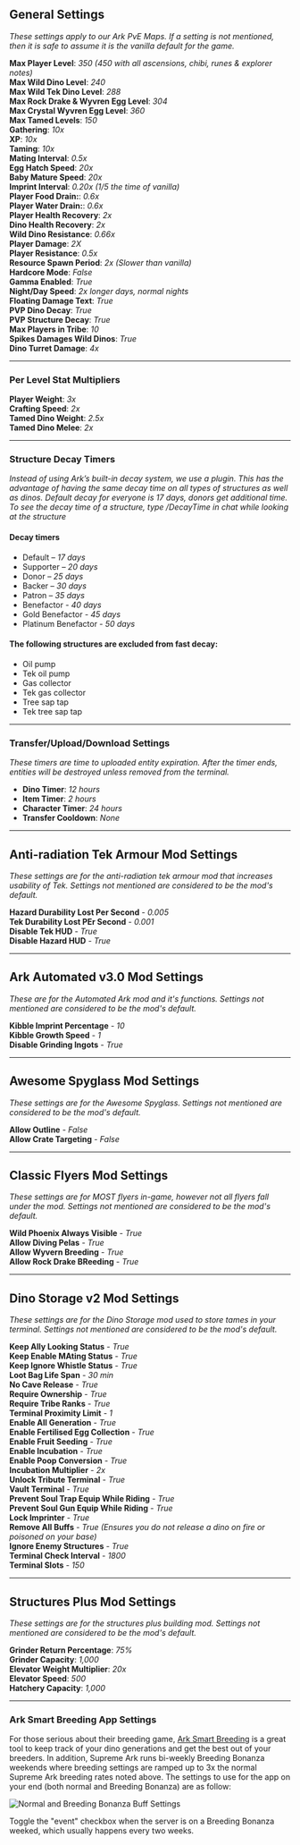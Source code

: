 ## **General Settings**
_These settings apply to our Ark PvE Maps. If a setting is not mentioned, then it is safe to assume it is the vanilla default for the game._

**Max Player Level**: _350 (450 with all ascensions, chibi, runes & explorer notes)_<br>
**Max Wild Dino Level**: _240_<br>
**Max Wild Tek Dino Level**: _288_<br>
**Max Rock Drake & Wyvren Egg Level**: _304_<br>
**Max Crystal Wyvren Egg Level**: _360_<br>
**Max Tamed Levels**: _150_<br>
**Gathering**: _10x_<br>
**XP**: _10x_<br>
**Taming**: _10x_<br>
**Mating Interval**: _0.5x_<br>
**Egg Hatch Speed**: _20x_<br>
**Baby Mature Speed**: _20x_<br>
**Imprint Interval**: _0.20x (1/5 the time of vanilla)_<br>
**Player Food Drain:**: _0.6x_<br>
**Player Water Drain:**: _0.6x_<br>
**Player Health Recovery**: _2x_<br>
**Dino Health Recovery**: _2x_<br>
**Wild Dino Resistance**: _0.66x_<br>
**Player Damage**: _2X_<br>
**Player Resistance**: _0.5x_<br>
**Resource Spawn Period**: _2x (Slower than vanilla)_<br>
**Hardcore Mode**: _False_<br>
**Gamma Enabled**: _True_<br>
**Night/Day Speed**: _2x longer days, normal nights_<br>
**Floating Damage Text**: _True_<br>
**PVP Dino Decay**: _True_<br>
**PVP Structure Decay**: _True_<br>
**Max Players in Tribe**: _10_<br>
**Spikes Damages Wild Dinos**: _True_<br>
**Dino Turret Damage**: _4x_

---
### **Per Level Stat Multipliers**

**Player Weight**: _3x_<br>
**Crafting Speed**: _2x_<br>
**Tamed Dino Weight**: _2.5x_<br>
**Tamed Dino Melee**: _2x_

---
### **Structure Decay Timers**

_Instead of using Ark’s built-in decay system, we use a plugin. This has the advantage of having the same decay time on all types of structures as well as dinos. Default decay for everyone is 17 days, donors get additional time. To see the decay time of a structure, type /DecayTime in chat while looking at the structure_

#### Decay timers
* Default – _17 days_
* Supporter – _20 days_
* Donor – _25 days_
* Backer – _30 days_
* Patron – _35 days_
* Benefactor - _40 days_
* Gold Benefactor - _45 days_
* Platinum Benefactor - _50 days_

#### The following structures are excluded from fast decay:
* Oil pump
* Tek oil pump
* Gas collector
* Tek gas collector
* Tree sap tap
* Tek tree sap tap

---
### **Transfer/Upload/Download Settings**

_These timers are time to uploaded entity expiration. After the timer ends, entities will be destroyed unless removed from the terminal._

  - **Dino Timer**: _12 hours_
  - **Item Timer**: _2 hours_
  - **Character Timer**: _24 hours_
  - **Transfer Cooldown**: _None_

  ---
## **Anti-radiation Tek Armour Mod Settings**
_These settings are for the anti-radiation tek armour mod that increases usability of Tek. Settings not mentioned are considered to be the mod's default._

**Hazard Durability Lost Per Second** - _0.005_<br>
**Tek Durability Lost PEr Second** - _0.001_<br>
**Disable Tek HUD** - _True_<br>
**Disable Hazard HUD** - _True_

---
## **Ark Automated v3.0 Mod Settings**
_These are for the Automated Ark mod and it's functions. Settings not mentioned are considered to be the mod's default._

**Kibble Imprint Percentage** - _10_<br>
**Kibble Growth Speed** - _1_<br>
**Disable Grinding Ingots** - _True_

---
## **Awesome Spyglass Mod Settings**
_These settings are for the Awesome Spyglass. Settings not mentioned are considered to be the mod's default._

**Allow Outline** - _False_<br>
**Allow Crate Targeting** - _False_

---
## **Classic Flyers Mod Settings**
_These settings are for MOST flyers in-game, however not all flyers fall under the mod. Settings not mentioned are considered to be the mod's default._

**Wild Phoenix Always Visible** - _True_<br>
**Allow Diving Pelas** - _True_<br>
**Allow Wyvern Breeding** - _True_<br>
**Allow Rock Drake BReeding** - _True_

---
## Dino Storage v2 Mod Settings
_These settings are for the Dino Storage mod used to store tames in your terminal. Settings not mentioned are considered to be the mod's default._

**Keep Ally Looking Status** - _True_<br>
**Keep Enable MAting Status** - _True_<br>
**Keep Ignore Whistle Status** - _True_<br>
**Loot Bag Life Span** - _30 min_<br>
**No Cave Release** - _True_<br>
**Require Ownership** - _True_<br>
**Require Tribe Ranks** - _True_<br>
**Terminal Proximity Limit** - _1_<br>
**Enable All Generation** - _True_<br>
**Enable Fertilised Egg Collection** - _True_<br>
**Enable Fruit Seeding** - _True_<br>
**Enable Incubation** - _True_<br>
**Enable Poop Conversion** - _True_<br>
**Incubation Multiplier** - _2x_<br>
**Unlock Tribute Terminal** - _True_<br>
**Vault Terminal** - _True_<br>
**Prevent Soul Trap Equip While Riding** - _True_<br>
**Prevent Soul Gun Equip While Riding** - _True_<br>
**Lock Imprinter** - _True_<br>
**Remove All Buffs** - _True (Ensures you do not release a dino on fire or poisoned on your base)_<br>
**Ignore Enemy Structures** - _True_<br>
**Terminal Check Interval** - _1800_<br>
**Terminal Slots** - _150_

---
## **Structures Plus Mod Settings**
_These settings are for the structures plus building mod. Settings not mentioned are considered to be the mod's default._

**Grinder Return Percentage**: _75%_<br>
**Grinder Capacity**: _1,000_<br>
**Elevator Weight Multiplier**: _20x_<br>
**Elevator Speed**: _500_<br>
**Hatchery Capacity**: _1,000_

---



### **Ark Smart Breeding App Settings**

For those serious about their breeding game, [Ark Smart Breeding](https://github.com/cadon/ARKStatsExtractor) is a great tool to keep track of your dino generations and get the best out of your breeders. In addition, Supreme Ark runs bi-weekly Breeding Bonanza weekends where breeding settings are ramped up to 3x the normal Supreme Ark breeding rates noted above. The settings to use for the app on your end (both normal and Breeding Bonanza) are as follow:

![Normal and Breeding Bonanza Buff Settings](https://media.discordapp.net/attachments/282014475094327297/1028748383030095965/unknown.png?width=466&height=466 "Normal and Breeding Bonanza Buff Settings")

Toggle the "event" checkbox when the server is on a Breeding Bonanza weeked, which usually happens every two weeks.
